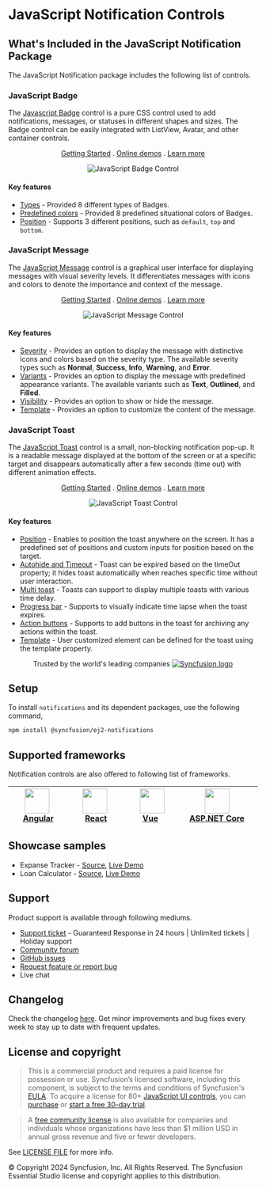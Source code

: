 # JavaScript Notification Controls

## What's Included in the JavaScript Notification Package

The JavaScript Notification package includes the following list of controls.

### JavaScript Badge

The [Javascript Badge](https://www.syncfusion.com/javascript-ui-controls/js-badge?utm_source=npm&utm_medium=listing&utm_campaign=javascript-notification-npm) control is a pure CSS control used to add notifications, messages, or statuses in different shapes and sizes. The Badge control can be easily integrated with ListView, Avatar, and other container controls.

<p align="center">
    <a href="https://ej2.syncfusion.com/documentation/badge/getting-started/?utm_source=npm&utm_medium=listing&utm_campaign=javascript-notification-npm">Getting Started</a> .
    <a href="https://ej2.syncfusion.com/demos/?utm_source=npm&utm_medium=listing&utm_campaign=javascript-notification-npm#/material/badge/default.html">Online demos</a> .
    <a href="https://www.syncfusion.com/javascript-ui-controls/js-badge?utm_source=npm&utm_medium=listing&utm_campaign=javascript-notification-npm">Learn more</a>
</p>

<p align="center">
<img alt="JavaScript Badge Control" src="https://raw.githubusercontent.com/SyncfusionExamples/nuget-img/master/javascript/javascript-badge.png">
</p>

#### Key features

* [Types](https://ej2.syncfusion.com/demos/?utm_source=npm&utm_medium=listing&utm_campaign=javascript-notification-npm#/material/badge/types.html) - Provided 8 different types of Badges.
* [Predefined colors](https://ej2.syncfusion.com/documentation/badge/types/) - Provided 8 predefined situational colors of Badges.
* [Position](https://ej2.syncfusion.com/documentation/badge/types/#position) - Supports 3 different positions, such as `default`, `top` and `bottom`.

### JavaScript Message

The [JavaScript Message](https://www.syncfusion.com/javascript-ui-controls/js-message?utm_source=npm&utm_medium=listing&utm_campaign=javascript-notification-npm) control is a graphical user interface for displaying messages with visual severity levels. It differentiates messages with icons and colors to denote the importance and context of the message.

<p align="center">
    <a href="https://ej2.syncfusion.com/documentation/message/getting-started/?utm_source=npm&utm_medium=listing&utm_campaign=javascript-notification-npm">Getting Started</a> .
    <a href="https://ej2.syncfusion.com/demos/?utm_source=npm&utm_medium=listing&utm_campaign=javascript-notification-npm#/material/message/default.html">Online demos</a> .
    <a href="https://www.syncfusion.com/javascript-ui-controls/js-message?utm_source=npm&utm_medium=listing&utm_campaign=javascript-notification-npm">Learn more</a>
</p>

<p align="center">
<img alt="JavaScript Message Control" src="https://raw.githubusercontent.com/SyncfusionExamples/nuget-img/master/javascript/javascript-message.png">
</p>

#### Key features

* [Severity](https://ej2.syncfusion.com/documentation/message/severities/) - Provides an option to display the message with distinctive icons and colors based on the severity type. The available severity types such as **Normal**, **Success**, **Info**, **Warning**, and **Error**.
* [Variants](https://ej2.syncfusion.com/demos/?utm_source=npm&utm_medium=listing&utm_campaign=javascript-notification-npm#/material/message/variants.html) - Provides an option to display the message with predefined appearance variants. The available variants such as **Text**, **Outlined**, and **Filled**.
* [Visibility](https://ej2.syncfusion.com/demos/?utm_source=npm&utm_medium=listing&utm_campaign=javascript-notification-npm#/material/message/default.html) - Provides an option to show or hide the message.
* [Template](https://ej2.syncfusion.com/demos/?utm_source=npm&utm_medium=listing&utm_campaign=javascript-notification-npm#/material/message/template.html) - Provides an option to customize the content of the message.

### JavaScript Toast

The [JavaScript Toast](https://www.syncfusion.com/javascript-ui-controls/js-toast?utm_source=npm&utm_medium=listing&utm_campaign=javascript-notification-npm) control is a small, non-blocking notification pop-up. It is a readable message displayed at the bottom of the screen or at a specific target and disappears automatically after a few seconds (time out) with different animation effects.

<p align="center">
    <a href="https://ej2.syncfusion.com/documentation/toast/getting-started/?utm_source=npm&utm_medium=listing&utm_campaign=javascript-notification-npm">Getting Started</a> .
    <a href="https://ej2.syncfusion.com/demos/?utm_source=npm&utm_medium=listing&utm_campaign=javascript-notification-npm#/material/toast/default.html">Online demos</a> .
    <a href="https://www.syncfusion.com/javascript-ui-controls/js-toast?utm_source=npm&utm_medium=listing&utm_campaign=javascript-notification-npm">Learn more</a>
</p>

<p align="center">
<img alt="JavaScript Toast Control" src="https://raw.githubusercontent.com/SyncfusionExamples/nuget-img/master/javascript/javascript-toast.png">
</p>

#### Key features

* [Position](https://ej2.syncfusion.com/demos/?utm_source=npm&utm_medium=listing&utm_campaign=javascript-notification-npm#/material/toast/positions.html) - Enables to position the toast anywhere on the screen. It has a predefined set of positions and custom inputs for position based on the target.
* [Autohide and Timeout](https://ej2.syncfusion.com/documentation/toast/timeout/) - Toast can be expired based on the timeOut property; it hides toast automatically when reaches specific time without user interaction.
* [Multi toast](https://ej2.syncfusion.com/documentation/toast/position/) - Toasts can support to display multiple toasts with various time delay.
* [Progress bar](https://ej2.syncfusion.com/documentation/toast/config/#progress-bar) - Supports to visually indicate time lapse when the toast expires.
* [Action buttons](https://ej2.syncfusion.com/documentation/toast/action-buttons/) - Supports to add buttons in the toast for archiving any actions within the toast.
* [Template](https://ej2.syncfusion.com/demos/?utm_source=npm&utm_medium=listing&utm_campaign=javascript-notification-npm#/material/toast/template.html) - User customized element can be defined for the toast using the template property.

<p align="center">
Trusted by the world's leading companies
  <a href="https://www.syncfusion.com/">
    <img src="https://raw.githubusercontent.com/SyncfusionExamples/nuget-img/master/syncfusion/syncfusion-trusted-companies.webp" alt="Syncfusion logo">
  </a>
</p>

## Setup

To install `notifications` and its dependent packages, use the following command,

```sh
npm install @syncfusion/ej2-notifications
```

## Supported frameworks

Notification controls are also offered to following list of frameworks.

| [<img src="https://ej2.syncfusion.com/github/images/angular.svg" height="50" />](https://www.syncfusion.com/angular-ui-components?utm_medium=listing&utm_source=github)<br/>&nbsp;&nbsp;&nbsp;&nbsp;&nbsp;[Angular](https://www.syncfusion.com/angular-ui-components?utm_medium=listing&utm_source=github)&nbsp;&nbsp;&nbsp;&nbsp; | [<img src="https://ej2.syncfusion.com/github/images/react.svg"  height="50" />](https://www.syncfusion.com/react-ui-components?utm_medium=listing&utm_source=github)<br/>&nbsp;&nbsp;&nbsp;&nbsp;&nbsp;&nbsp;&nbsp;[React](https://www.syncfusion.com/react-ui-components?utm_medium=listing&utm_source=github)&nbsp;&nbsp;&nbsp;&nbsp;&nbsp;&nbsp; | [<img src="https://ej2.syncfusion.com/github/images/vue.svg" height="50" />](https://www.syncfusion.com/vue-ui-components?utm_medium=listing&utm_source=github)<br/>&nbsp;&nbsp;&nbsp;&nbsp;&nbsp;&nbsp;&nbsp;[Vue](https://www.syncfusion.com/vue-ui-components?utm_medium=listing&utm_source=github)&nbsp;&nbsp;&nbsp;&nbsp;&nbsp;&nbsp;&nbsp;&nbsp;&nbsp; | [<img src="https://ej2.syncfusion.com/github/images/netcore.svg" height="50" />](https://www.syncfusion.com/aspnet-core-ui-controls?utm_medium=listing&utm_source=github)<br/>&nbsp;&nbsp;[ASP.NET&nbsp;Core](https://www.syncfusion.com/aspnet-core-ui-controls?utm_medium=listing&utm_source=github)&nbsp;&nbsp; | [<img src="https://ej2.syncfusion.com/github/images/netmvc.svg" height="50" />](https://www.syncfusion.com/aspnet-mvc-ui-controls?utm_medium=listing&utm_source=github)<br/>&nbsp;&nbsp;[ASP.NET&nbsp;MVC](https://www.syncfusion.com/aspnet-mvc-ui-controls?utm_medium=listing&utm_source=github)&nbsp;&nbsp; | 
| :-----: | :-----: | :-----: | :-----: | :-----: |

## Showcase samples

* Expanse Tracker - [Source](https://github.com/syncfusion/ej2-sample-ts-expensetracker), [Live Demo](https://ej2.syncfusion.com/showcase/typescript/expensetracker/?utm_source=npm&utm_campaign=notification#/dashboard)
* Loan Calculator - [Source](https://github.com/syncfusion/ej2-sample-ts-loancalculator), [Live Demo](https://ej2.syncfusion.com/showcase/typescript/loancalculator/?utm_source=npm&utm_campaign=notification)

## Support

Product support is available through following mediums.

* [Support ticket](https://support.syncfusion.com/support/tickets/create) - Guaranteed Response in 24 hours | Unlimited tickets | Holiday support
* [Community forum](https://www.syncfusion.com/forums/essential-js2?utm_source=npm&utm_medium=listing&utm_campaign=javascript-notification-npm)
* [GitHub issues](https://github.com/syncfusion/ej2-javascript-ui-controls/issues/new)
* [Request feature or report bug](https://www.syncfusion.com/feedback/javascript?utm_source=npm&utm_medium=listing&utm_campaign=javascript-notification-npm)
* Live chat

## Changelog

Check the changelog [here](https://github.com/syncfusion/ej2-javascript-ui-controls/blob/master/controls/notifications/CHANGELOG.md?utm_source=npm&utm_campaign=notification). Get minor improvements and bug fixes every week to stay up to date with frequent updates.

## License and copyright

> This is a commercial product and requires a paid license for possession or use. Syncfusion’s licensed software, including this component, is subject to the terms and conditions of Syncfusion's [EULA](https://www.syncfusion.com/eula/es/). To acquire a license for 80+ [JavaScript UI controls](https://www.syncfusion.com/javascript-ui-controls), you can [purchase](https://www.syncfusion.com/sales/products) or [start a free 30-day trial](https://www.syncfusion.com/account/manage-trials/start-trials).

> A [free community license](https://www.syncfusion.com/products/communitylicense) is also available for companies and individuals whose organizations have less than $1 million USD in annual gross revenue and five or fewer developers.

See [LICENSE FILE](https://github.com/syncfusion/ej2-javascript-ui-controls/blob/master/license?utm_source=npm&utm_campaign=notification) for more info.

© Copyright 2024 Syncfusion, Inc. All Rights Reserved. The Syncfusion Essential Studio license and copyright applies to this distribution.